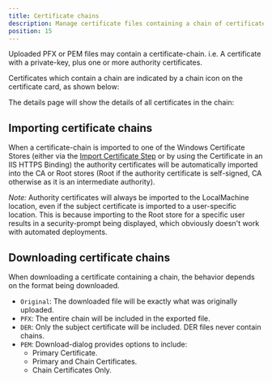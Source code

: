 ```yaml
---
title: Certificate chains
description: Manage certificate files containing a chain of certificates
position: 15
---
```


Uploaded PFX or PEM files may contain a certificate-chain. i.e. A certificate with a private-key, plus one or more authority certificates.

Certificates which contain a chain are indicated by a chain icon on the certificate card, as shown below:


The details page will show the details of all certificates in the chain:


## Importing certificate chains

When a certificate-chain is imported to one of the Windows Certificate Stores (either via the [Import Certificate Step](import-certificate-step.md) or by using the Certificate in an IIS HTTPS Binding) the authority certificates will be automatically imported into the CA or Root stores (Root if the authority certificate is self-signed, CA otherwise as it is an intermediate authority).   

_Note:_  Authority certificates will always be imported to the LocalMachine location, even if the subject certificate is imported to a user-specific location.
This is because importing to the Root store for a specific user results in a security-prompt being displayed, which obviously doesn't work with automated deployments.   

## Downloading certificate chains

When downloading a certificate containing a chain, the behavior depends on the format being downloaded.

- `Original`: The downloaded file will be exactly what was originally uploaded.
- `PFX`: The entire chain will be included in the exported file.
- `DER`: Only the subject certificate will be included.  DER files never contain chains.
- `PEM`: Download-dialog provides options to include:
   - Primary Certificate.
   - Primary and Chain Certificates.
   - Chain Certificates Only.

